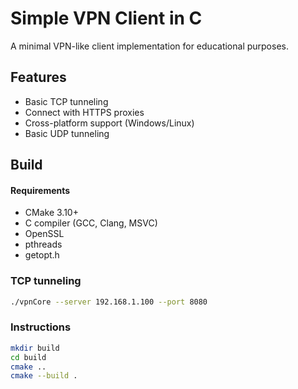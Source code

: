 # Simple VPN Client in C

A minimal VPN-like client implementation for educational purposes.

## Features
- Basic TCP tunneling
- Connect with HTTPS proxies
- Cross-platform support (Windows/Linux)
- Basic UDP tunneling

## Build

#### Requirements
- CMake 3.10+
- C compiler (GCC, Clang, MSVC)
- OpenSSL
- pthreads 
- getopt.h


### TCP tunneling
```bash
./vpnCore --server 192.168.1.100 --port 8080
```

### Instructions
```bash
mkdir build
cd build
cmake ..
cmake --build .
```
